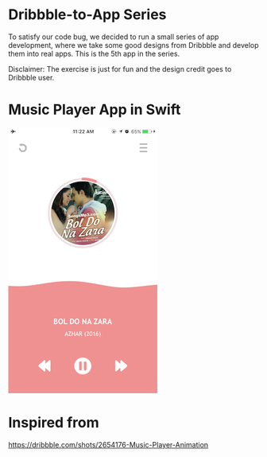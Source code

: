 # Dribbble-to-App Series
To satisfy our code bug, we decided to run a small series of app development, where we take some good designs from Dribbble and develop them into real apps. This is the 5th app in the series.

Disclaimer: The exercise is just for fun and the design credit goes to Dribbble user.

# Music Player App in Swift
![HomeScreen](/IMG_4276.PNG)

# Inspired from
https://dribbble.com/shots/2654176-Music-Player-Animation
